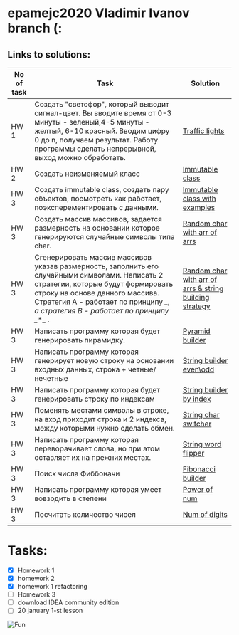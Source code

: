 # epamejc2020 Vladimir Ivanov branch (:

## Links to solutions:

| No of task | Task | Solution |
| ------ | ------ | ------ |
| HW 1 | Создать "светофор", который выводит сигнал-цвет. Вы вводите время от 0-3 минуты - зеленый,4-5 минуты - желтый, 6-10 красный. Вводим цифру 0 до n, получаем результат. Работу программы сделать непрерывной, выход можно обработать. | [Traffic lights][HwTl] |
| HW 2 | Создать неизменяемый класс | [Immutable class][HwIc] |
| HW 3 | Создать immutable class, создать пару объектов, посмотреть как работает, поэксперементировать с данными. | [Immutable class with examples][HwIe] |
| HW 3 | Создать массив массивов, задается размерность на основании которое генерируются случайные символы типа char. | [Random char with arr of arrs][HwCa] |
| HW 3 | Сгенерировать массив массивов указав размерность, заполнить его случайными символами. Написать 2 стратегии, которые будут формировать строку на основе данного массива. Стратегия А - работает по принципу *_*_*, а стратегия B - работает по принципу _*_*_ . | [Random char with arr of arrs & string building strategy][HwCs] |
| HW 3 | Написать программу которая будет генерировать пирамидку. | [Pyramid builder][HwPb] |
| HW 3 | Написать программу которая генерирует новую строку на основании входных данных, строка + четные/нечетные | [String builder even\odd][HwEo] |
| HW 3 | Написать программу которая будет генерировать строку по индексам | [String builder by index][HwSi] |
| HW 3 | Поменять местами символы в строке, на вход приходит строка и 2 индекса, между которыми нужно сделать обмен. | [String char switcher][HwIs] |
| HW 3 | Написать программу которая переворачивает слова, но при этом оставляет их на прежних местах. | [String word flipper][HwWf] |
| HW 3 | Поиск числа Фиббоначи | [Fibonacci builder][HwFb] |
| HW 3 | Написать программу которая умеет вовзодить в степени | [Power of num][HwPw] |
| HW 3 | Посчитать количество чисел | [Num of digits][HwNd] |

# Tasks:
- [x] Homework 1
- [x] homework 2
- [x] homework 1 refactoring
- [ ] Homework 3
- [ ] download IDEA community edition
- [ ] 20 january 1-st lesson

![Fun](https://img.icons8.com/doodle/192/000000/futurama-bender.png)

[HwTl]: <https://github.com/VLDRospuskov/epamejc2020/tree/Vladimir_Ivanov/com.epamejc.lessons/src/main/homeworks/homework1>
[HwIc]: <https://github.com/VLDRospuskov/epamejc2020/tree/Vladimir_Ivanov/com.epamejc.lessons/src/main/homeworks/homework2>
[HwIe]: <https://github.com/VLDRospuskov/epamejc2020/tree/Vladimir_Ivanov/com.epamejc.lessons/src/main/homeworks/homework3/ImmutableClass>
[HwCa]: <https://github.com/VLDRospuskov/epamejc2020/tree/Vladimir_Ivanov/com.epamejc.lessons/src/main/homeworks/homework3/RandomChar>
[HwCs]: <https://github.com/VLDRospuskov/epamejc2020/tree/Vladimir_Ivanov/com.epamejc.lessons/src/main/homeworks/homework3/RandomCharToString>
[HwPb]: <https://github.com/VLDRospuskov/epamejc2020/tree/Vladimir_Ivanov/com.epamejc.lessons/src/main/homeworks/homework3/PyramidBuilder>
[HwEo]: <https://github.com/VLDRospuskov/epamejc2020/tree/Vladimir_Ivanov/com.epamejc.lessons/src/main/homeworks/homework3/StringBuilderEvenOdd>
[HwSi]: <https://github.com/VLDRospuskov/epamejc2020/tree/Vladimir_Ivanov/com.epamejc.lessons/src/main/homeworks/homework3/StringBuilderByIndex>
[HwIs]: <https://github.com/VLDRospuskov/epamejc2020/tree/Vladimir_Ivanov/com.epamejc.lessons/src/main/homeworks/homework3/StringCharSwitcher>
[HwWf]: <https://github.com/VLDRospuskov/epamejc2020/tree/Vladimir_Ivanov/com.epamejc.lessons/src/main/homeworks/homework3/StringWordFlipper>
[HwFb]: <https://github.com/VLDRospuskov/epamejc2020/tree/Vladimir_Ivanov/com.epamejc.lessons/src/main/homeworks/homework3/FibonacciBuilder>
[HwPw]: <https://github.com/VLDRospuskov/epamejc2020/tree/Vladimir_Ivanov/com.epamejc.lessons/src/main/homeworks/homework3/PowerOfNum>
[HwNd]: <https://github.com/VLDRospuskov/epamejc2020/tree/Vladimir_Ivanov/com.epamejc.lessons/src/main/homeworks/homework3/NumOfDigits>
